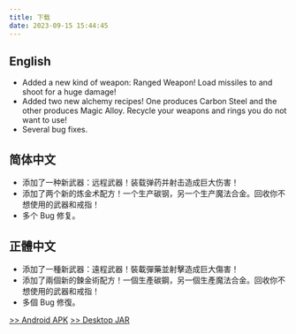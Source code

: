 ```yaml
---
title: 下载
date: 2023-09-15 15:44:45
---
```


<!-- VERSION_NAME: v0.2.1-ALPHA -->
<!-- VERSION_CODE: 111 -->

## English

<!-- DESC_BEGIN -->

- Added a new kind of weapon: Ranged Weapon! Load missiles to and shoot for a huge damage!
- Added two new alchemy recipes! One produces Carbon Steel and the other produces Magic Alloy. Recycle your weapons and rings you do not want to use!
- Several bug fixes.

<!-- DESC_END -->

## 简体中文

<!-- DESC_BEGIN_ZH -->

- 添加了一种新武器：远程武器！装载弹药并射击造成巨大伤害！
- 添加了两个新的炼金术配方！一个生产碳钢，另一个生产魔法合金。回收你不想使用的武器和戒指！
- 多个 Bug 修复。

<!-- DESC_END_ZH -->

## 正體中文

<!-- DESC_BEGIN_TC -->

- 添加了一種新武器：遠程武器！裝載彈藥並射擊造成巨大傷害！
- 添加了兩個新的鍊金術配方！一個生產碳鋼，另一個生產魔法合金。回收你不想使用的武器和戒指！
- 多個 Bug 修復。

<!-- DESC_END_TC -->

[>> Android APK](/release/carbonizedpd-0.2.1-alpha-android.apk)
[>> Desktop JAR](/release/carbonizedpd-0.2.1-alpha-desktop.jar)
